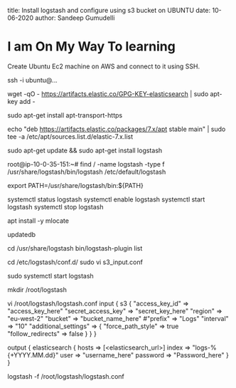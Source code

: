 title: Install logstash and configure using s3 bucket on UBUNTU
date: 10-06-2020
author: Sandeep Gumudelli

# I am On My Way To learning

Create Ubuntu Ec2 machine on AWS and connect to it using SSH.

ssh -i <Pem key> ubuntu@*.*.*.*

wget -qO - https://artifacts.elastic.co/GPG-KEY-elasticsearch | sudo apt-key add -

sudo apt-get install apt-transport-https

echo "deb https://artifacts.elastic.co/packages/7.x/apt stable main" | sudo tee -a /etc/apt/sources.list.d/elastic-7.x.list

sudo apt-get update && sudo apt-get install logstash

root@ip-10-0-35-151:~# find / -name logstash -type f
/usr/share/logstash/bin/logstash
/etc/default/logstash

export PATH=/usr/share/logstash/bin:${PATH}

systemctl status logstash
systemctl enable logstash
systemctl start logstash
systemctl stop logstash

apt install -y mlocate

updatedb

cd /usr/share/logstash
bin/logstash-plugin list

cd /etc/logstash/conf.d/
sudo vi s3_input.conf

sudo systemctl start logstash

mkdir /root/logstash

vi /root/logstash/logstash.conf
input {
  s3 {
    "access_key_id" => "access_key_here"
    "secret_access_key" => "secret_key_here"
    "region" => "eu-west-2"
    "bucket" => "bucket_name_here"
    #"prefix" => "Logs"
    "interval" => "10"
    "additional_settings" => {
      "force_path_style" => true
      "follow_redirects" => false
      }
  }
}
 
output {
  elasticsearch {
    hosts => [<elasticsearch_url>]
    index => "logs-%{+YYYY.MM.dd}"
    user => "username_here"
    password => "Password_here"
  }
}

logstash -f /root/logstash/logstash.conf
